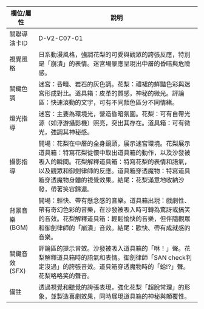 | 欄位/屬性 | 說明 |
|---|---|
| 關聯導演卡ID | D-V2-C07-01 |
| 視覺風格 | 日系動漫風格，強調花梨的可愛與觀眾的誇張反應，特別是「崩潰」的表情。迷宮場景應呈現出中層的昏暗與危險感。 |
| 關鍵色調 | 迷宮：昏暗、岩石的灰色調。花梨：禮裙的鮮豔色彩與迷宮形成對比。道具箱：皮革的質感，神秘的微光。評論區：快速滾動的文字，可有不同顏色區分不同情緒。 |
| 燈光指導 | 迷宮：主要為環境光，營造昏暗氛圍。花梨：可有自帶光源（如浮游攝影機）照亮，突出其存在。道具箱：可有微光，強調其神秘感。 |
| 攝影指導 | 開場：花梨在中層的全身鏡頭，展示迷宮環境。花梨展示道具箱：特寫花梨從懷中取出道具箱的動作，以及沙發被吸入的瞬間。花梨解釋道具箱：特寫花梨的表情和語氣，以及觀眾和御劍律師的反應。道具箱穿透魔物：特寫道具箱穿透魔物身體的視覺效果。結尾：花梨滿意地收納沙發，帶著笑容歸還。 |
| 背景音樂 (BGM) | 開場：輕快、帶有懸念感的音樂。道具箱出現：戲劇性、帶有奇幻色彩的音樂，在沙發被吸入時可轉為驚訝或搞笑的音效。花梨解釋道具箱：輕鬆愉快的音樂，但伴隨觀眾和御劍律師的「崩潰」音效。結尾：歡快、帶有成就感的音樂。 |
| 關鍵音效 (SFX) | 評論區的提示音效。沙發被吸入道具箱的「咻！」聲。花梨解釋道具箱時的語氣和表情。御劍律師「SAN check判定沒過」的誇張音效。道具箱穿透魔物時的「蛤!?」聲。花梨咯咯笑的聲音。 |
| 備註 | 透過視覺和聽覺的誇張表現，強化花梨「超脫常理」的形象，並製造喜劇效果，同時展現道具箱的神秘與顛覆性。 |

